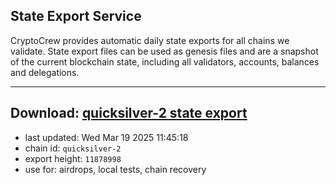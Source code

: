 ## State Export Service
CryptoCrew provides automatic daily state exports for all chains we validate. State export files can be used as genesis files and are a snapshot of the current blockchain state, including all validators, accounts, balances and delegations.

---
**Download: [quicksilver-2 state export](https://dl-eu2.ccvalidators.com/SERVICE/quicksilver/quicksilver-2_export_11878998.json)**
---

- last updated: Wed Mar 19 2025 11:45:18
- chain id: `quicksilver-2`
- export height: `11878998`
- use for: airdrops, local tests, chain recovery
